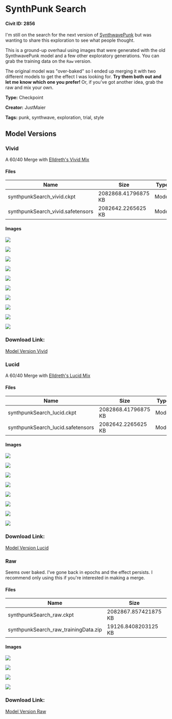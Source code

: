 # SynthPunk Search

#### Civit ID: 2856

<p>I'm still on the search for the next version of <a rel="ugc" href="https://civitai.com/models/1102/synthwavepunk">SynthwavePunk</a> but was wanting to share this exploration to see what people thought.</p><p>This is a ground-up overhaul using images that were generated with the old SynthwavePunk model and a few other exploratory generations. You can grab the training data on the <code>Raw</code> version.</p><p>The original model was "over-baked" so I ended up merging it with two different models to get the effect I was looking for. <strong>Try them both out and let me know which one you prefer! </strong>Or, if you've got another idea, grab the raw and mix your own.</p>

**Type:** Checkpoint

**Creator:** JustMaier

**Tags:** punk, synthwave, exploration, trial, style

## Model Versions

### Vivid

<p>A 60/40 Merge with <a rel="ugc" href="https://civitai.com/models/2747/elldreths-vivid-mix">Elldreth's Vivid Mix</a></p>

#### Files

| Name | Size | Type | Format | Download Url | AutoV1 | AutoV2 | SHA256 | CRC32 | BLAKE3 |
| --- | --- | --- | --- | --- | --- | --- | --- | --- | --- |
| synthpunkSearch_vivid.ckpt | 2082868.41796875 KB | Model | PickleTensor | https://civitai.com/api/download/models/3153?type=Model&format=PickleTensor&size=full&fp=fp16 | 97777800 | A75E7BE000 | A75E7BE000506E0A91622ED658E0689895C2E3771716115CF614F7B07964FBB4 | 568A91BF | DABF0176FADECCB9E282EC5ECDD8F19785F574A64539F10EE335836EEA87B992 |
| synthpunkSearch_vivid.safetensors | 2082642.2265625 KB | Model | SafeTensor | https://civitai.com/api/download/models/3153 | EF4BE3FB | 27CF3F8B05 | 27CF3F8B050E98DCE15888C03ECFC0FFA16C51C6FC8777FE680C3ED874640C07 | 6EEDA402 | 51BAD8420EB9D1C9CC8C66F875DEF6FE9F5396CF5943B9109ECBB4408EC0E7D0 |

#### Images

<p><img src="https://image.civitai.com/xG1nkqKTMzGDvpLrqFT7WA/646ffccc-a132-4437-0b05-6761ee52f900/width=450/21949.jpeg" /></p>

<p><img src="https://image.civitai.com/xG1nkqKTMzGDvpLrqFT7WA/23308b0a-7992-4be9-3a2b-960e88cca100/width=450/21948.jpeg" /></p>

<p><img src="https://image.civitai.com/xG1nkqKTMzGDvpLrqFT7WA/7fe6d2b5-d171-461a-71e8-8f667206fd00/width=450/21947.jpeg" /></p>

<p><img src="https://image.civitai.com/xG1nkqKTMzGDvpLrqFT7WA/4f2e5442-d098-4072-9110-181475572200/width=450/21946.jpeg" /></p>

<p><img src="https://image.civitai.com/xG1nkqKTMzGDvpLrqFT7WA/356a57fa-3c9e-4c80-02f4-a7503e071e00/width=450/21945.jpeg" /></p>

<p><img src="https://image.civitai.com/xG1nkqKTMzGDvpLrqFT7WA/c12a5de8-3840-4020-6fc8-99ed2f1b2300/width=450/21944.jpeg" /></p>

<p><img src="https://image.civitai.com/xG1nkqKTMzGDvpLrqFT7WA/defd6f0e-4877-4162-845b-33387c894200/width=450/21943.jpeg" /></p>

<p><img src="https://image.civitai.com/xG1nkqKTMzGDvpLrqFT7WA/a47ce164-0893-4961-2ecb-683661750000/width=450/21942.jpeg" /></p>

<p><img src="https://image.civitai.com/xG1nkqKTMzGDvpLrqFT7WA/ba602db1-d3bb-493b-fe81-d21ccd7f4400/width=450/21941.jpeg" /></p>

<p><img src="https://image.civitai.com/xG1nkqKTMzGDvpLrqFT7WA/59c148d9-7e9c-433a-b5f9-03fb32c95b00/width=450/21940.jpeg" /></p>

### Download Link:

[Model Version Vivid](https://civitai.com/api/download/models/3153)

### Lucid

<p>A 60/40 Merge with <a rel="ugc" href="https://civitai.com/models/1366/elldreths-lucid-mix">Elldreth's Lucid Mix</a></p>

#### Files

| Name | Size | Type | Format | Download Url | AutoV1 | AutoV2 | SHA256 | CRC32 | BLAKE3 |
| --- | --- | --- | --- | --- | --- | --- | --- | --- | --- |
| synthpunkSearch_lucid.ckpt | 2082868.41796875 KB | Model | PickleTensor | https://civitai.com/api/download/models/3152?type=Model&format=PickleTensor&size=full&fp=fp16 | 41D721C0 | 54E47D2247 | 54E47D22474A574863F5A56B743AE7C85C02CF8F72B7CB611C0F3444FD0131B3 | C1A1C077 | E7301159BBB317187DB1F503DAC2AFA8E150C7FB8A67205235360DEF11AC4102 |
| synthpunkSearch_lucid.safetensors | 2082642.2265625 KB | Model | SafeTensor | https://civitai.com/api/download/models/3152 | 33C549F1 | C8E93A5C12 | C8E93A5C12D01358AB5216083044490B71D6B1E5800AF51FAC9CEC83A11D39C9 | C8A97EB7 | 7CEAF72C19E0E458E8095E6864A7B46B64FE5E6610F66F58EA6DE54A50C16D4B |

#### Images

<p><img src="https://image.civitai.com/xG1nkqKTMzGDvpLrqFT7WA/6ce6bbbc-65d8-470f-9837-abd8f3167900/width=450/21928.jpeg" /></p>

<p><img src="https://image.civitai.com/xG1nkqKTMzGDvpLrqFT7WA/90a0bfef-5b63-44d6-e827-b070b3076800/width=450/21931.jpeg" /></p>

<p><img src="https://image.civitai.com/xG1nkqKTMzGDvpLrqFT7WA/d407673f-c153-44bd-d56a-26385d0f0800/width=450/21927.jpeg" /></p>

<p><img src="https://image.civitai.com/xG1nkqKTMzGDvpLrqFT7WA/9ba16542-cac3-40d0-7f7d-ad7207f45000/width=450/21934.jpeg" /></p>

<p><img src="https://image.civitai.com/xG1nkqKTMzGDvpLrqFT7WA/7ad05c36-a00f-4010-cc21-00c15d55a100/width=450/21933.jpeg" /></p>

<p><img src="https://image.civitai.com/xG1nkqKTMzGDvpLrqFT7WA/82df49d1-8612-4c8d-482f-2fb834430f00/width=450/21932.jpeg" /></p>

<p><img src="https://image.civitai.com/xG1nkqKTMzGDvpLrqFT7WA/7f1d7944-db9b-47c5-602c-7f8657265f00/width=450/21930.jpeg" /></p>

<p><img src="https://image.civitai.com/xG1nkqKTMzGDvpLrqFT7WA/505172da-fa08-46f6-813f-2db976234f00/width=450/21929.jpeg" /></p>

### Download Link:

[Model Version Lucid](https://civitai.com/api/download/models/3152)

### Raw

<p>Seems over baked. I've gone back in epochs and the effect persists. I recommend only using this if you're interested in making a merge.</p>

#### Files

| Name | Size | Type | Format | Download Url | AutoV1 | AutoV2 | SHA256 | CRC32 | BLAKE3 |
| --- | --- | --- | --- | --- | --- | --- | --- | --- | --- |
| synthpunkSearch_raw.ckpt | 2082867.857421875 KB | Model | PickleTensor | https://civitai.com/api/download/models/3154 | 14E1EF5D | F05D9EAE3E | F05D9EAE3E0BB8B9FFE0CE984849152043FD22305A6010911A548A31FEAB1308 | BD478732 | E5E528FF4579D71C8D2053F8CA2205909B8312AC3F4DAC052DF7B15474D7DCC6 |
| synthpunkSearch_raw_trainingData.zip | 19126.8408203125 KB | Training Data | Other | https://civitai.com/api/download/models/3154?type=Training%20Data | 8117885D | 211848FE9B | 211848FE9BD2B75EF0628F88F4E96C99EA6E3F2BC59E29E0ED46A3C23583D760 | 72C1B020 | 0AA85EC7E1B16E92E0D0FB31CFC8DD2714FED21FBBA9F843454DFDA1BF3467AF |

#### Images

<p><img src="https://image.civitai.com/xG1nkqKTMzGDvpLrqFT7WA/5405581a-0336-42ce-967a-67bdb1e5d000/width=450/21953.jpeg" /></p>

<p><img src="https://image.civitai.com/xG1nkqKTMzGDvpLrqFT7WA/c05becc6-988f-49ab-0876-76a9917f1700/width=450/21952.jpeg" /></p>

<p><img src="https://image.civitai.com/xG1nkqKTMzGDvpLrqFT7WA/5d1814dc-a017-4186-3340-5161e1831200/width=450/21951.jpeg" /></p>

<p><img src="https://image.civitai.com/xG1nkqKTMzGDvpLrqFT7WA/306b9cad-4137-455e-94b2-f57cce570a00/width=450/21950.jpeg" /></p>

### Download Link:

[Model Version Raw](https://civitai.com/api/download/models/3154)

